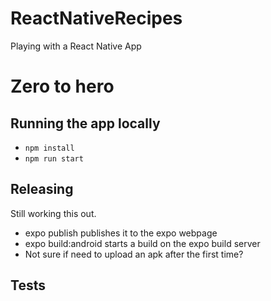 # ReactNativeRecipes
Playing with a React Native App

# Zero to hero

## Running the app locally
* `npm install`
* `npm run start`

## Releasing
Still working this out. 
* expo publish publishes it to the expo webpage
* expo build:android starts a build on the expo build server
* Not sure if need to upload an apk after the first time?

## Tests
